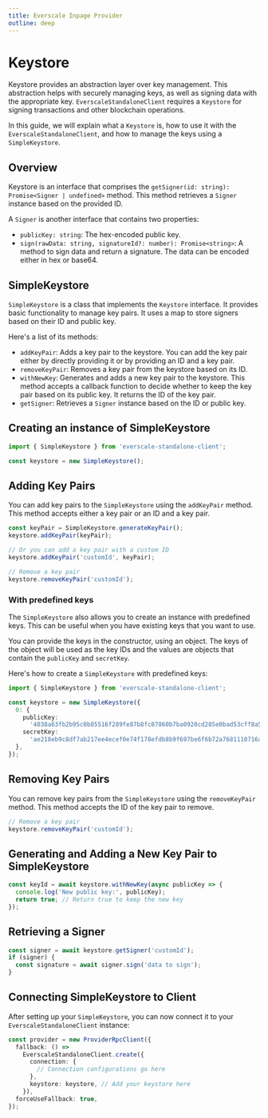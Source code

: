 ```yaml
---
title: Everscale Inpage Provider
outline: deep
---
```


# Keystore

Keystore provides an abstraction layer over key management. This abstraction helps with securely managing keys, as well as signing data with the appropriate key. `EverscaleStandaloneClient` requires a `Keystore` for signing transactions and other blockchain operations.

In this guide, we will explain what a `Keystore` is, how to use it with the `EverscaleStandaloneClient`, and how to manage the keys using a `SimpleKeystore`.

## Overview

Keystore is an interface that comprises the `getSigner(id: string): Promise<Signer | undefined>` method. This method retrieves a `Signer` instance based on the provided ID.

A `Signer` is another interface that contains two properties:

- `publicKey: string`: The hex-encoded public key.
- `sign(rawData: string, signatureId?: number): Promise<string>`: A method to sign data and return a signature. The data can be encoded either in hex or base64.

## SimpleKeystore

`SimpleKeystore` is a class that implements the `Keystore` interface. It provides basic functionality to manage key pairs. It uses a map to store signers based on their ID and public key.

Here's a list of its methods:

- `addKeyPair`: Adds a key pair to the keystore. You can add the key pair either by directly providing it or by providing an ID and a key pair.
- `removeKeyPair`: Removes a key pair from the keystore based on its ID.
- `withNewKey`: Generates and adds a new key pair to the keystore. This method accepts a callback function to decide whether to keep the key pair based on its public key. It returns the ID of the key pair.
- `getSigner`: Retrieves a `Signer` instance based on the ID or public key.

## Creating an instance of SimpleKeystore

```typescript
import { SimpleKeystore } from 'everscale-standalone-client';

const keystore = new SimpleKeystore();
```

## Adding Key Pairs

You can add key pairs to the `SimpleKeystore` using the `addKeyPair` method. This method accepts either a key pair or an ID and a key pair.

```typescript
const keyPair = SimpleKeystore.generateKeyPair();
keystore.addKeyPair(keyPair);

// Or you can add a key pair with a custom ID
keystore.addKeyPair('customId', keyPair);

// Remove a key pair
keystore.removeKeyPair('customId');
```

### With predefined keys

The `SimpleKeystore` also allows you to create an instance with predefined keys. This can be useful when you have existing keys that you want to use.

You can provide the keys in the constructor, using an object. The keys of the object will be used as the key IDs and the values are objects that contain the `publicKey` and `secretKey`.

Here's how to create a `SimpleKeystore` with predefined keys:

```typescript
import { SimpleKeystore } from 'everscale-standalone-client';

const keystore = new SimpleKeystore({
  0: {
    publicKey:
      '4038a63fb2b95c0b85516f289fe87b8fc87860b7ba0920cd285e0bad53cff8a5',
    secretKey:
      'ae218eb9c8df7ab217ee4ecef0e74f178efdb8b9f697be6f6b72a7681110716a',
  },
});
```

## Removing Key Pairs

You can remove key pairs from the `SimpleKeystore` using the `removeKeyPair` method. This method accepts the ID of the key pair to remove.

```typescript
// Remove a key pair
keystore.removeKeyPair('customId');
```

## Generating and Adding a New Key Pair to SimpleKeystore

```typescript
const keyId = await keystore.withNewKey(async publicKey => {
  console.log('New public key:', publicKey);
  return true; // Return true to keep the new key
});
```

## Retrieving a Signer

```typescript
const signer = await keystore.getSigner('customId');
if (signer) {
  const signature = await signer.sign('data to sign');
}
```

## Connecting SimpleKeystore to Client

After setting up your `SimpleKeystore`, you can now connect it to your `EverscaleStandaloneClient` instance:

```typescript
const provider = new ProviderRpcClient({
  fallback: () =>
    EverscaleStandaloneClient.create({
      connection: {
        // Connection configurations go here
      },
      keystore: keystore, // Add your keystore here
    }),
  forceUseFallback: true,
});
```
